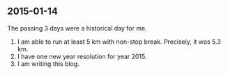 
2015-01-14
------

The passing 3 days were a historical day for me.
1. I am able to run at least 5 km with non-stop break. Precisely, it was 5.3 km.
2. I have one new year resolution for year 2015.
3. I am writing this blog.


